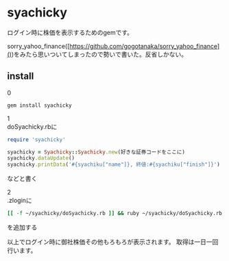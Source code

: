 # syachicky

ログイン時に株価を表示するためのgemです。

sorry_yahoo_finance([https://github.com/gogotanaka/sorry_yahoo_finance]())をみたら思いついてしまったので勢いで書いた。反省しかない。

## install
0  
```zsh
gem install syachicky
```

1  
doSyachicky.rbに

```ruby
require 'syachicky'

syachicky = Syachicky::Syachicky.new(好きな証券コードをここに)
syachicky.dataUpdate()
syachicky.printData('#{syachiku["name"]}, 終値:#{syachiku["finish"]}')
```

などと書く

2  
.zloginに

```zsh
[[ -f ~/syachicky/doSyachicky.rb ]] && ruby ~/syachicky/doSyachicky.rb
```

を追加する


以上でログイン時に御社株価その他もろもろが表示されます。
取得は一日一回行います。
